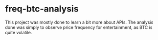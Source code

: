 # freq-btc-analysis

This project was mostly done to learn a bit more about APIs. The analysis done was simply to observe price frequency for entertainment, as BTC is quite volatile. 
